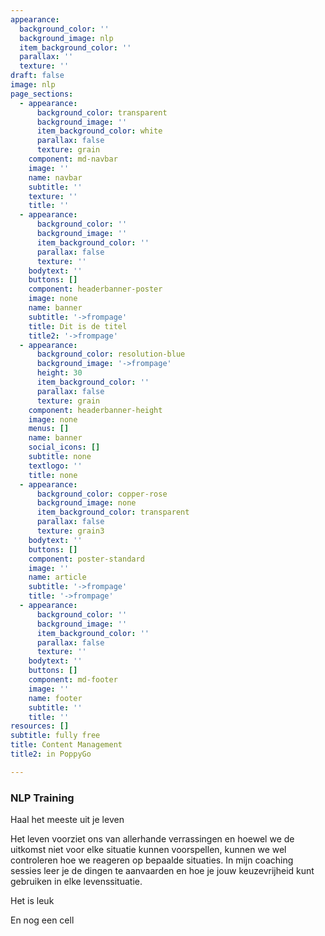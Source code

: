 ```yaml
---
appearance:
  background_color: ''
  background_image: nlp
  item_background_color: ''
  parallax: ''
  texture: ''
draft: false
image: nlp
page_sections:
  - appearance:
      background_color: transparent
      background_image: ''
      item_background_color: white
      parallax: false
      texture: grain
    component: md-navbar
    image: ''
    name: navbar
    subtitle: ''
    texture: ''
    title: ''
  - appearance:
      background_color: ''
      background_image: ''
      item_background_color: ''
      parallax: false
      texture: ''
    bodytext: ''
    buttons: []
    component: headerbanner-poster
    image: none
    name: banner
    subtitle: '->frompage'
    title: Dit is de titel
    title2: '->frompage'
  - appearance:
      background_color: resolution-blue
      background_image: '->frompage'
      height: 30
      item_background_color: ''
      parallax: false
      texture: grain
    component: headerbanner-height
    image: none
    menus: []
    name: banner
    social_icons: []
    subtitle: none
    textlogo: ''
    title: none
  - appearance:
      background_color: copper-rose
      background_image: none
      item_background_color: transparent
      parallax: false
      texture: grain3
    bodytext: ''
    buttons: []
    component: poster-standard
    image: ''
    name: article
    subtitle: '->frompage'
    title: '->frompage'
  - appearance:
      background_color: ''
      background_image: ''
      item_background_color: ''
      parallax: false
      texture: ''
    bodytext: ''
    buttons: []
    component: md-footer
    image: ''
    name: footer
    subtitle: ''
    title: ''
resources: []
subtitle: fully free
title: Content Management
title2: in PoppyGo

---
```


### NLP Training
Haal het meeste uit je leven

Het leven voorziet ons van allerhande verrassingen en hoewel we de uitkomst niet voor elke situatie kunnen voorspellen, kunnen we wel controleren hoe we reageren op bepaalde situaties. In mijn coaching sessies leer je de dingen te aanvaarden en hoe je jouw keuzevrijheid kunt gebruiken in elke levenssituatie.

Het is leuk

En nog een cell
